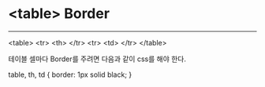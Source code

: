 <h1>&lt;table&gt; Border</h1>
<hr>

<p>
    &lt;table&gt;
        &lt;tr&gt;
            &lt;th&gt;
        &lt;/tr&gt;
        &lt;tr&gt;
            &lt;td&gt;
        &lt;/tr&gt;
    &lt;/table&gt;
</p>
<p></p>
<p>
    테이블 셀마다 Border를 주려면 다음과 같이 css를 해야 한다.
</p>
<p>
    table, th, td {
        border: 1px solid black;
    }
</p>